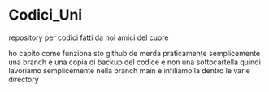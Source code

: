 # Codici_Uni
repository per codici fatti da noi amici del cuore

ho capito come funziona sto github de merda
praticamente semplicemente una branch è una copia di backup del codice e non una sottocartella
quindi lavoriamo semplicemente nella branch main e infiliamo la dentro le varie directory
